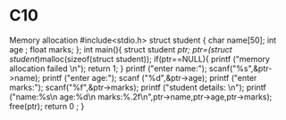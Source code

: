 # C10
Memory allocation #include<stdio.h>
struct student {
char name[50];
int age ;
float marks;
};
int main(){
struct student *ptr;
ptr=(struct student*)malloc(sizeof(struct student));
if(ptr==NULL){
printf ("memory allocation failed \n");
return 1;
}
printf ("enter name:");
scanf("%s",&ptr->name);
printf ("enter age:");
scanf ("%d",&ptr->age);
printf ("enter marks:");
scanf("%f",&ptr->marks);
printf ("student details: \n");
printf ("name:%s\n age:%d\n marks:%.2f\n",ptr->name,ptr->age,ptr->marks);
free(ptr);
return 0 ;
}

